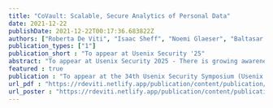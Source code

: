 ```yaml
---
title: "CoVault: Scalable, Secure Analytics of Personal Data"
date: 2021-12-22
publishDate: 2021-12-22T00:17:36.683822Z
authors: ["Roberta De Viti", "Isaac Sheff", "Noemi Glaeser", "Baltasar Dinis", "Rodrigo Rodrigues", "Bobby Bhattacharjee", "Anwar Hithnawi", "Deepak Garg", "Peter Druschel"]
publication_types: ["1"]
publication_short : "To appear at Usenix Security '25"
abstract: "To appear at Usenix Security 2025 - There is growing awareness that the analysis of personal data, such as individuals' mobility, financial, and health data, can provide significant benefits to society. However, liberal societies have so far refrained from such analytics, arguably due to the lack of secure analytics platforms that scale to billions of records while operating in a very strong threat model. We contend that one fundamental gap here is the lack of an architecture that can scale (actively-)secure multi-party computation (MPC) horizontally without weakening security. To bridge this gap, we present CoVault, an analytics platform that leverages server-aided MPC and trusted execution environments (TEEs) to colocate the MPC parties in a single datacenter without reducing security, and scales MPC horizontally to the datacenter's available resources. CoVault scales well empirically. For example, CoVault can scale the DualEx 2PC protocol to perform epidemic analytics for a country of 80M people (about 11.85B data records/day) on a continuous basis using one core pair for every 30,000 people."
featured : true
publication : "To appear at the 34th Usenix Security Symposium (Usenix Security '25)"
url_pdf : "https://rdeviti.netlify.app/publication/content/publication/de-viti-2022-covault/covault.pdf"
url_poster : "https://rdeviti.netlify.app/publication/content/publication/de-viti-2022-covault/covault_poster.pdf"
---
```

